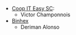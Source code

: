 - [Coop IT Easy SC](https://coopiteasy.be):
  - Victor Champonnois
- [Binhex](https://binhex.cloud/)
  - Deriman Alonso
